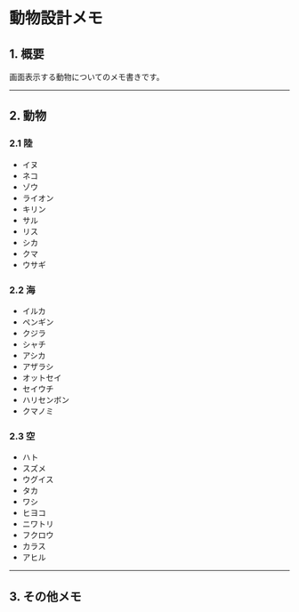 # 動物設計メモ

## 1. 概要
画面表示する動物についてのメモ書きです。

----

## 2. 動物

### 2.1 陸
- イヌ
- ネコ
- ゾウ
- ライオン
- キリン
- サル
- リス
- シカ
- クマ
- ウサギ

### 2.2 海
- イルカ
- ペンギン
- クジラ
- シャチ
- アシカ
- アザラシ
- オットセイ
- セイウチ
- ハリセンボン
- クマノミ

### 2.3 空
- ハト
- スズメ
- ウグイス
- タカ
- ワシ
- ヒヨコ
- ニワトリ
- フクロウ
- カラス
- アヒル

----

## 3. その他メモ
